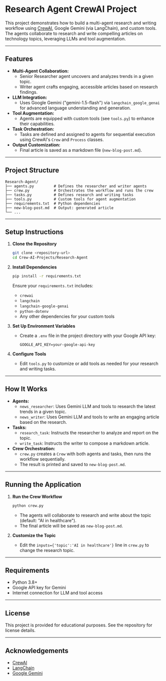 # Research Agent CrewAI Project

This project demonstrates how to build a multi-agent research and writing workflow using [CrewAI](https://github.com/joaomdmoura/crewAI), Google Gemini (via LangChain), and custom tools. The agents collaborate to research and write compelling articles on technology topics, leveraging LLMs and tool augmentation.

---

## Features

- **Multi-Agent Collaboration:**
  - Senior Researcher agent uncovers and analyzes trends in a given topic.
  - Writer agent crafts engaging, accessible articles based on research findings.
- **LLM Integration:**
  - Uses Google Gemini ("gemini-1.5-flash") via `langchain_google_genai` for advanced language understanding and generation.
- **Tool Augmentation:**
  - Agents are equipped with custom tools (see `tools.py`) to enhance their capabilities.
- **Task Orchestration:**
  - Tasks are defined and assigned to agents for sequential execution using CrewAI's `Crew` and `Process` classes.
- **Output Customization:**
  - Final article is saved as a markdown file (`new-blog-post.md`).

---

## Project Structure

```
Research-Agent/
├── agents.py         # Defines the researcher and writer agents
├── crew.py           # Orchestrates the workflow and runs the crew
├── tasks.py          # Defines research and writing tasks
├── tools.py          # Custom tools for agent augmentation
├── requirements.txt  # Python dependencies
├── new-blog-post.md  # Output: generated article
└── ...
```

---

## Setup Instructions

1. **Clone the Repository**
   ```bash
   git clone <repository-url>
   cd Crew-AI-Projects/Research-Agent
   ```

2. **Install Dependencies**
   ```bash
   pip install -r requirements.txt
   ```
   Ensure your `requirements.txt` includes:
   - `crewai`
   - `langchain`
   - `langchain-google-genai`
   - `python-dotenv`
   - Any other dependencies for your custom tools

3. **Set Up Environment Variables**
   - Create a `.env` file in the project directory with your Google API key:
     ```
     GOOGLE_API_KEY=your-google-api-key
     ```

4. **Configure Tools**
   - Edit `tools.py` to customize or add tools as needed for your research and writing tasks.

---

## How It Works

- **Agents:**
  - `news_researcher`: Uses Gemini LLM and tools to research the latest trends in a given topic.
  - `news_writer`: Uses Gemini LLM and tools to write an engaging article based on the research.
- **Tasks:**
  - `research_task`: Instructs the researcher to analyze and report on the topic.
  - `write_task`: Instructs the writer to compose a markdown article.
- **Crew Orchestration:**
  - `crew.py` creates a `Crew` with both agents and tasks, then runs the workflow sequentially.
  - The result is printed and saved to `new-blog-post.md`.

---

## Running the Application

1. **Run the Crew Workflow**
   ```bash
   python crew.py
   ```
   - The agents will collaborate to research and write about the topic (default: "AI in healthcare").
   - The final article will be saved as `new-blog-post.md`.

2. **Customize the Topic**
   - Edit the `inputs={'topic':'AI in healthcare'}` line in `crew.py` to change the research topic.

---

## Requirements

- Python 3.8+
- Google API key for Gemini
- Internet connection for LLM and tool access

---

## License

This project is provided for educational purposes. See the repository for license details.

---

## Acknowledgements

- [CrewAI](https://github.com/joaomdmoura/crewAI)
- [LangChain](https://github.com/langchain-ai/langchain)
- [Google Gemini](https://ai.google.dev/)
